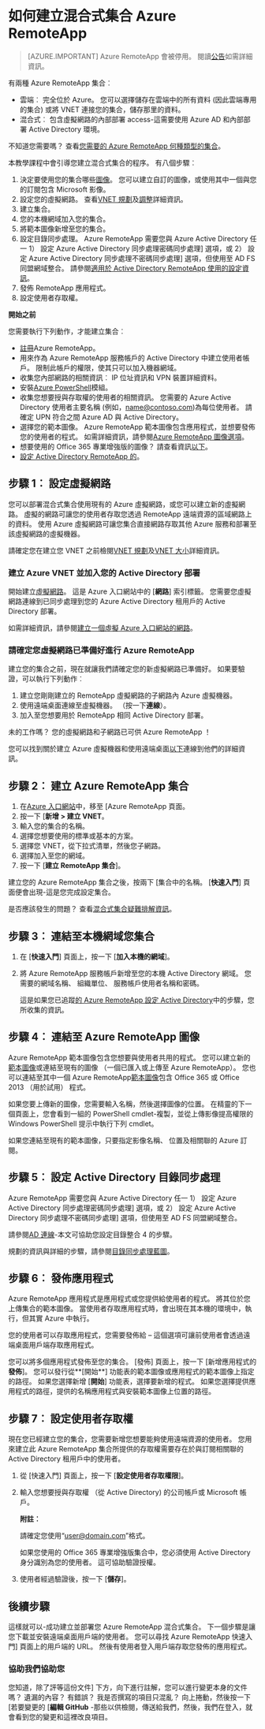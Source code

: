 <properties
    pageTitle="如何建立混合式集合 Azure RemoteApp |Microsoft Azure"
    description="瞭解如何建立連線到您的內部網路的 RemoteApp 部署。"
    services="remoteapp"
    documentationCenter=""
    authors="lizap"
    manager="mbaldwin"
    editor=""/>

<tags
    ms.service="remoteapp"
    ms.workload="compute"
    ms.tgt_pltfrm="na"
    ms.devlang="na"
    ms.topic="article"
    ms.date="08/15/2016"
    ms.author="elizapo"/>

# <a name="how-to-create-a-hybrid-collection-for-azure-remoteapp"></a>如何建立混合式集合 Azure RemoteApp

> [AZURE.IMPORTANT]
> Azure RemoteApp 會被停用。 閱讀[公告](https://go.microsoft.com/fwlink/?linkid=821148)如需詳細資訊。

有兩種 Azure RemoteApp 集合︰

- 雲端︰ 完全位於 Azure。 您可以選擇儲存在雲端中的所有資料 (因此雲端專用的集合) 或將 VNET 連接您的集合，儲存那里的資料。   
- 混合式︰ 包含虛擬網路的內部部署 access-這需要使用 Azure AD 和內部部署 Active Directory 環境。

不知道您需要嗎？ 查看[您需要的 Azure RemoteApp 何種類型的集合](remoteapp-collections.md)。

本教學課程中會引導您建立混合式集合的程序。 有八個步驟︰

1.  決定要使用您的集合哪些[圖像](remoteapp-imageoptions.md)。 您可以建立自訂的圖像，或使用其中一個與您的訂閱包含 Microsoft 影像。
2. 設定您的虛擬網路。 查看[VNET 規劃](remoteapp-planvnet.md)及[調整](remoteapp-vnetsizing.md)詳細資訊。
2.  建立集合。
2.  您的本機網域加入您的集合。
3.  將範本圖像新增至您的集合。
4.  設定目錄同步處理。 Azure RemoteApp 需要您與 Azure Active Directory 任一 1） 設定 Azure Active Directory 同步處理密碼同步處理] 選項，或 2） 設定 Azure Active Directory 同步處理不密碼同步處理] 選項，但使用至 AD FS 同盟網域整合。 請參閱[適用於 Active Directory RemoteApp 使用的設定資訊](remoteapp-ad.md)。
5.  發佈 RemoteApp 應用程式。
6.  設定使用者存取權。

**開始之前**

您需要執行下列動作，才能建立集合︰

- [註冊](https://azure.microsoft.com/services/remoteapp/)Azure RemoteApp。
- 用來作為 Azure RemoteApp 服務帳戶的 Active Directory 中建立使用者帳戶。 限制此帳戶的權限，使其只可以加入機器網域。
- 收集您內部網路的相關資訊︰ IP 位址資訊和 VPN 裝置詳細資料。
- 安裝[Azure PowerShell](../powershell-install-configure.md)模組。
- 收集您想要授與存取權的使用者的相關資訊。 您需要的 Azure Active Directory 使用者主要名稱 (例如，name@contoso.com)為每位使用者。 請確定 UPN 符合之間 Azure AD 與 Active Directory。
- 選擇您的範本圖像。 Azure RemoteApp 範本圖像包含應用程式，並想要發佈您的使用者的程式。 如需詳細資訊，請參閱[Azure RemoteApp 圖像選項](remoteapp-imageoptions.md)。
- 想要使用的 Office 365 專業增強版的圖像？ 請查看資訊[以下](remoteapp-officesubscription.md)。
- [設定 Active Directory RemoteApp 的](remoteapp-ad.md)。



## <a name="step-1-set-up-your-virtual-network"></a>步驟 1︰ 設定虛擬網路
您可以部署混合式集合使用現有的 Azure 虛擬網路，或您可以建立新的虛擬網路。 虛擬的網路可讓您的使用者存取您透過 RemoteApp 遠端資源的區域網路上的資料。 使用 Azure 虛擬網路可讓您集合直接網路存取其他 Azure 服務和部署至該虛擬網路的虛擬機器。

請確定您在建立您 VNET 之前檢閱[VNET 規劃](remoteapp-planvnet.md)及[VNET 大小](remoteapp-vnetsizing.md)詳細資訊。

### <a name="create-an-azure-vnet-and-join-it-to-your-active-directory-deployment"></a>建立 Azure VNET 並加入您的 Active Directory 部署

開始建立[虛擬網路](../virtual-network/virtual-networks-create-vnet-arm-pportal.md)。 這是 Azure 入口網站中的 [**網路**] 索引標籤。 您需要您虛擬網路連線到已同步處理到您的 Azure Active Directory 租用戶的 Active Directory 部署。

如需詳細資訊，請參閱[建立一個虛擬 Azure 入口網站的網路](../virtual-network/virtual-networks-create-vnet-arm-pportal.md)。

### <a name="make-sure-your-virtual-network-is-ready-for-azure-remoteapp"></a>請確定您虛擬網路已準備好進行 Azure RemoteApp
建立您的集合之前，現在就讓我們請確定您的新虛擬網路已準備好。 如果要驗證，可以執行下列動作︰

1. 建立您剛剛建立的 RemoteApp 虛擬網路的子網路內 Azure 虛擬機器。
2. 使用遠端桌面連線至虛擬機器。 （按一下**連線**）。
3. 加入至您想要用於 RemoteApp 相同 Active Directory 部署。

未的工作嗎？ 您的虛擬網路和子網路已可供 Azure RemoteApp ！

您可以找到關於建立 Azure 虛擬機器和使用遠端桌面[以下](https://msdn.microsoft.com/library/azure/jj156003.aspx)連線到他們的詳細資訊。

## <a name="step-2-create-an-azure-remoteapp-collection"></a>步驟 2︰ 建立 Azure RemoteApp 集合 ##



1. 在[Azure 入口網站](http://manage.windowsazure.com)中，移至 [Azure RemoteApp 頁面。
2. 按一下 [**新增 > 建立 VNET**。
3. 輸入您的集合的名稱。
4. 選擇您想要使用的標準或基本的方案。
5. 選擇您 VNET，從下拉式清單，然後您子網路。
6. 選擇加入至您的網域。
5. 按一下 [**建立 RemoteApp 集合**]。

建立您的 Azure RemoteApp 集合之後，按兩下 [集合中的名稱。 [**快速入門**] 頁面便會出現-這是您完成設定集合。

是否應該發生的問題？ 查看[混合式集合疑難排解資訊](remoteapp-hybridtrouble.md)。

## <a name="step-3-link-your-collection-to-the-local-domain"></a>步驟 3︰ 連結至本機網域您集合 ##


1. 在 [**快速入門**] 頁面上，按一下 [**加入本機的網域**]。
2. 將 Azure RemoteApp 服務帳戶新增至您的本機 Active Directory 網域。 您需要的網域名稱、 組織單位、 服務帳戶使用者名稱和密碼。

    這是如果您已追蹤[的 Azure RemoteApp 設定 Active Directory](remoteapp-ad.md)中的步驟，您所收集的資訊。


## <a name="step-4-link-to-an-azure-remoteapp-image"></a>步驟 4︰ 連結至 Azure RemoteApp 圖像 ##

Azure RemoteApp 範本圖像包含您想要與使用者共用的程式。 您可以建立新的[範本圖像](remoteapp-imageoptions.md)或連結至現有的圖像 （一個已匯入或上傳至 Azure RemoteApp）。 您也可以連結至其中一個 Azure RemoteApp[範本圖像](remoteapp-images.md)包含 Office 365 或 Office 2013 （用於試用） 程式。

如果您要上傳新的圖像，您需要輸入名稱，然後選擇圖像的位置。 在精靈的下一個頁面上，您會看到一組的 PowerShell cmdlet-複製，並從上傳影像提高權限的 Windows PowerShell 提示中執行下列 cmdlet。

如果您連結至現有的範本圖像，只要指定影像名稱、 位置及相關聯的 Azure 訂閱。



## <a name="step-5-configure-active-directory-directory-synchronization"></a>步驟 5︰ 設定 Active Directory 目錄同步處理 ##

Azure RemoteApp 需要您與 Azure Active Directory 任一 1） 設定 Azure Active Directory 同步處理密碼同步處理] 選項，或 2） 設定 Azure Active Directory 同步處理不密碼同步處理] 選項，但使用至 AD FS 同盟網域整合。

請參閱[AD 連線](https://blogs.technet.microsoft.com/enterprisemobility/2014/08/04/connecting-ad-and-azure-ad-only-4-clicks-with-azure-ad-connect/)-本文可協助您設定目錄整合 4 的步驟。

規劃的資訊與詳細的步驟，請參閱[目錄同步處理藍圖](http://msdn.microsoft.com//library/azure/hh967642.aspx)。

## <a name="step-6-publish-apps"></a>步驟 6︰ 發佈應用程式 ##

Azure RemoteApp 應用程式是應用程式或您提供給使用者的程式。 將其位於您上傳集合的範本圖像。 當使用者存取應用程式時，會出現在其本機的環境中，執行，但其實 Azure 中執行。

您的使用者可以存取應用程式，您需要發佈給 – 這個選項可讓前使用者會透過遠端桌面用戶端存取應用程式。

您可以將多個應用程式發佈至您的集合。 [發佈] 頁面上，按一下 [新增應用程式的**發佈**]。 您可以發行從**[開始**] 功能表的範本圖像或應用程式的範本圖像上指定的路徑。 如果您選擇新增 [**開始**] 功能表，選擇要新增的程式。 如果您選擇提供應用程式的路徑，提供的名稱應用程式與安裝範本圖像上位置的路徑。

## <a name="step-7-configure-user-access"></a>步驟 7︰ 設定使用者存取權 ##

現在您已經建立您的集合，您需要新增您想要能夠使用遠端資源的使用者。 您用來建立此 Azure RemoteApp 集合所提供的存取權需要存在於與訂閱相關聯的 Active Directory 租用戶中的使用者。

1.  從 [快速入門] 頁面上，按一下 [**設定使用者存取權限**]。
2.  輸入您想要授與存取權 （從 Active Directory) 的公司帳戶或 Microsoft 帳戶。

    **附註︰**

    請確定您使用“user@domain.com”格式。

    如果您使用的 Office 365 專業增強版集合中，您必須使用 Active Directory 身分識別為您的使用者。 這可協助驗證授權。


3.  使用者經過驗證後，按一下 [**儲存**]。


## <a name="next-steps"></a>後續步驟 ##
這樣就可以-成功建立並部署您 Azure RemoteApp 混合式集合。 下一個步驟是讓您下載並安裝遠端桌面用戶端的使用者。 您可以尋找 Azure RemoteApp 快速入門] 頁面上的用戶端的 URL。 然後有使用者登入用戶端存取您發佈的應用程式。



### <a name="help-us-help-you"></a>協助我們協助您
您知道，除了評等這份文件] 下方，向下進行註解，您可以進行變更本身的文件嗎？ 遺漏的內容？ 有錯誤？ 我是否撰寫的項目只混亂？ 向上捲動，然後按一下 [若要變更的 [**編輯 GitHub** -那些以供檢閱，傳送給我們，然後，我們在登入，就會看到您的變更和這裡改良項目。
